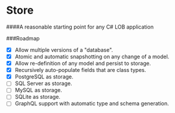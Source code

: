 Store
=====

####A reasonable starting point for any C# LOB application

###Roadmap
- [x] Allow multiple versions of a "database".
- [x] Atomic and automatic snapshotting on any change of a model.
- [x] Allow re-definition of any model and persist to storage.
- [x] Recursively auto-populate fields that are class types.
- [x] PostgreSQL as storage.
- [ ] SQL Server as storage.
- [ ] MySQL as storage. 
- [ ] SQLite as storage.
- [ ] GraphQL support with automatic type and schema generation.
